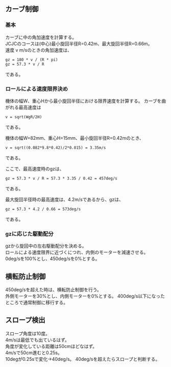 ## カーブ制御

### 基本
カーブに中の角加速度を計算する。  
JCJCのコースは(中心)最小旋回半径R=0.42m、最大旋回半径R=0.66m。  
速度 v m/sのときの角加速度は、
```
gz = 180 * v / (R * pi)
gz = 57.3 * v / R
```
である。


### ロールによる速度限界決め
機体の幅W、重心Hから最小旋回半径における限界速度を計算する。
カーブを曲がれる最高速度は
```
v = sqrt(WgR/2H)
```
である。

機体の幅W=82mm、重心H=15mm、最小旋回半径R=0.42mのとき、
```
v = sqrt((0.082*9.8*0.42)/2*0.015) = 3.35m/s
```
である。

ここで、最高速度時のgzは、
```
gz = 57.3 * v / R = 57.3 * 3.35 / 0.42 = 457deg/s
```
である。

最大旋回半径時の最高速度は、4.2m/sであるから、gzは、
```
gz = 57.3 * 4.2 / 0.66 = 573deg/s
```
である。

### gzに応じた駆動配分
gzから旋回中の左右駆動配分を決める。  
ロールによる速度限界に近づくにつれ、内側のモーターを減速させる。  
0deg/sを100%とし、450deg/sを0%とする。


## 横転防止制御
450deg/sを超えた時は、横転防止制御を行う。  
外側モーターを30%とし、内側モーターを0%とする。
400deg/s以下になったところで通常制御に移行する。

## スロープ検出
スロープ角度は10度。  
4m/sは最低でも出ているはず。  
角度が変化している距離は50cmほどなはず。  
4m/sで50cm進むと0.25s。  
10degが0.25sで変化→40deg/s。
40deg/sを超えたらスロープと判断する。
